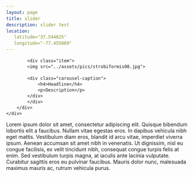```yaml
---
layout: page
title: slider
description: slider test
location:
   latitude="37.544825"
   longitude="-77.455069"
---
```


<div class="span8">
	<div id="slider" class="carousel slide">
		<div class="carousel-inner">
			
			<div class="item">
			<img src="../assets/pics/strobiformis08.jpg">
			
			<div class="carousel-caption">
				<h4>Headline</h4>
				<p>Description</p>
			</div>
			</div>
		</div>
	</div>
</div>

<!-- random 1 para Lorem ipsum text from URL: https://lipsum.com/feed/html -->

<a name="top"></a>
<p>Lorem ipsum dolor sit amet, consectetur adipiscing elit. Quisque bibendum lobortis elit a faucibus. Nullam vitae egestas eros. In dapibus vehicula nibh eget mattis. Vestibulum diam eros, blandit id arcu vitae, imperdiet viverra ipsum. Aenean accumsan sit amet nibh in venenatis. Ut dignissim, nisl eu congue facilisis, ex velit tincidunt nibh, consequat congue turpis felis at enim. Sed vestibulum turpis magna, at iaculis ante lacinia vulputate. Curabitur sagittis eros eu pulvinar faucibus. Mauris dolor nunc, malesuada maximus mauris ac, rutrum vehicula purus.</p>

